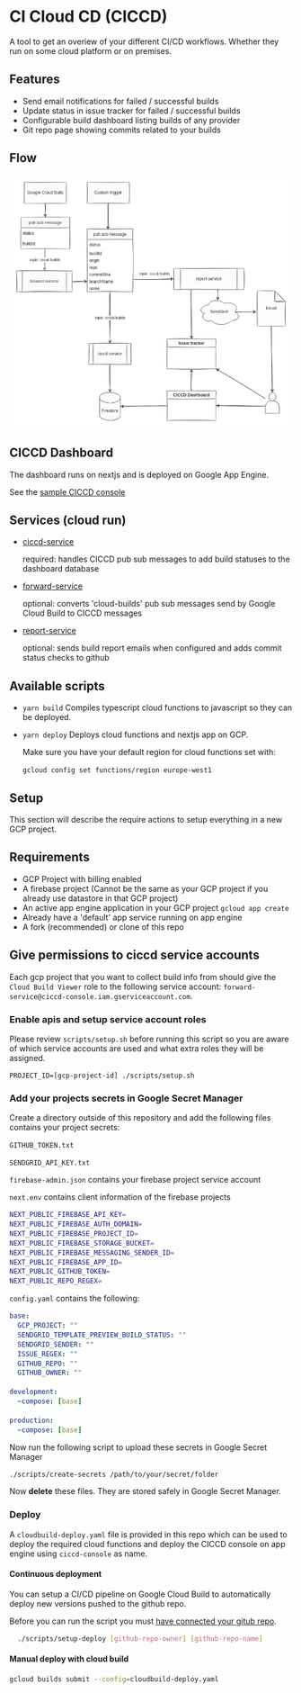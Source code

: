 # CI Cloud CD (CICCD)

A tool to get an overiew of your different CI/CD workflows. Whether they run on some cloud platform or on premises.

## Features

- Send email notifications for failed / successful builds
- Update status in issue tracker for failed / successful builds
- Configurable build dashboard listing builds of any provider
- Git repo page showing commits related to your builds

## Flow

![ciccd-flow](chart.png)

## CICCD Dashboard

The dashboard runs on nextjs and is deployed on Google App Engine.

See the [sample CICCD console](https://ciccd-console.ew.r.appspot.com/)

## Services (cloud run)

- [ciccd-service](packages/ciccd-service/README.md)

  required: handles CICCD pub sub messages to add build statuses to the dashboard database

- [forward-service](packages/forward-service/README.md)
  
  optional: converts 'cloud-builds' pub sub messages send by Google Cloud Build to CICCD messages

- [report-service](packages/ciccd-service/README.md)

  optional: sends build report emails when configured and adds commit status checks to github


## Available scripts

- `yarn build` Compiles typescript cloud functions to javascript so they can be deployed.

- `yarn deploy` Deploys cloud functions and nextjs app on GCP. 

    Make sure you have your default region for cloud functions set with: 

    `gcloud config set functions/region europe-west1`

## Setup

This section will describe the require actions to setup everything in a new GCP project.

## Requirements

- GCP Project with billing enabled
- A firebase project (Cannot be the same as your GCP project if you already use datastore in that GCP project)
- An active app engine application in your GCP project `gcloud app create`
- Already have a 'default' app service running on app engine
- A fork (recommended) or clone of this repo

## Give permissions to ciccd service accounts

Each gcp project that you want to collect build info from should give the `Cloud Build Viewer` role to the following
service account: `forward-service@ciccd-console.iam.gserviceaccount.com`.

### Enable apis and setup service account roles

Please review `scripts/setup.sh` before running this script so you are aware of which service accounts are used
and what extra roles they will be assigned.

```
PROJECT_ID=[gcp-project-id] ./scripts/setup.sh
```

### Add your projects secrets in Google Secret Manager

Create a directory outside of this repository and add the following files contains your project secrets:

`GITHUB_TOKEN.txt`

`SENDGRID_API_KEY.txt`

`firebase-admin.json` contains your firebase project service account

`next.env` contains client information of the firebase projects

```sh
NEXT_PUBLIC_FIREBASE_API_KEY=
NEXT_PUBLIC_FIREBASE_AUTH_DOMAIN=
NEXT_PUBLIC_FIREBASE_PROJECT_ID=
NEXT_PUBLIC_FIREBASE_STORAGE_BUCKET=
NEXT_PUBLIC_FIREBASE_MESSAGING_SENDER_ID=
NEXT_PUBLIC_FIREBASE_APP_ID=
NEXT_PUBLIC_GITHUB_TOKEN=
NEXT_PUBLIC_REPO_REGEX=
```

`config.yaml` contains the following:

```yaml
base:
  GCP_PROJECT: ""
  SENDGRID_TEMPLATE_PREVIEW_BUILD_STATUS: ""
  SENDGRID_SENDER: ""
  ISSUE_REGEX: ""
  GITHUB_REPO: ""
  GITHUB_OWNER: ""

development:
  ~compose: [base]

production:
  ~compose: [base]
```


Now run the following script to upload these secrets in Google Secret Manager
```sh
./scripts/create-secrets /path/to/your/secret/folder

```

Now **delete** these files. They are stored safely in Google Secret Manager.

### Deploy

A `cloudbuild-deploy.yaml` file is provided in this repo which can be used to deploy the required cloud functions
and deploy the CICCD console on app engine using `ciccd-console` as name.

#### Continuous deployment

You can setup a CI/CD pipeline on Google Cloud Build to automatically deploy new versions pushed to the github repo.

Before you can run the script you must [have connected your gitub repo](https://console.cloud.google.com/cloud-build/repos).

```sh
  ./scripts/setup-deploy [github-repo-owner] [github-repo-name]
```

#### Manual deploy with cloud build

```sh
gcloud builds submit --config=cloudbuild-deploy.yaml
```